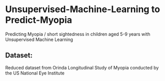 # Unsupervised-Machine-Learning to Predict-Myopia
Predicting Myopia / short sightedness in children aged 5-9 years with Unsupervised Machine Learning 

## Dataset: 
Reduced dataset from Orinda Longitudinal Study of Myopia conducted by the US National Eye Institute
